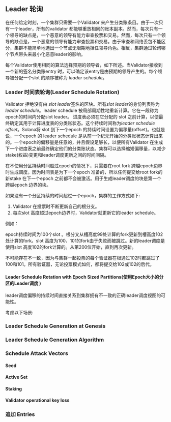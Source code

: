 ## Leader 轮询
在任何给定时刻，一个集群只需要一个Validator 来产生分类账条目。由于一次只有一个leader，所有的validator 都能够重放相同的账本副本。然而，每次只有一个领导的缺点是，一个恶意的领导有能力审查投票和交易。然而，每次只有一个领导的缺点是，一个恶意的领导有能力审查投票和交易。由于审查和网络丢包不能区分，集群不能简单地选出一个节点无限期地担任领导角色。相反，集群通过轮询哪个节点带头来最小化恶意leader的影响。

每个Validator使用相同的算法选择预期的领导者，如下所述。当Validator接收到一个新的签名分类账entry 时，可以确定该entry是由预期的领导产生的。每个领导被分配一个slot 的顺序被称为 *leader schedule*。

### Leader 时间表轮询(Leader Schedule Rotation)
Validator 拒绝没有由 *slot leader*签名的区块。所有*slot leader*的身份列表称为*leader schedule*。leader schedule 被局部周期性地重新计算。它在一段称为epoch的时间内分配slot leader。 进度表必须在它分配的 slot 之前计算，以便最终确定其用于计算进度表的分类账状态。这个持续时间称为*leader schedule offset*。Solana将 slot 到下一个epoch 的持续时间设置为偏移量(offset)。也就是说，一个epoch 的 leader schedule 是从前一个纪元开始的分类账状态计算出来的。一个epoch的偏移量是任意的，并且假设足够长，以便所有Validator 在生成下一个进度表之前最终确定他们的分类账状态。集群可以选择缩短偏移量，以减少stake(权益)变更和leader调度更新之间的时间间隔。

在不使用分区持续时间超过epoch的情况下，只需要在root fork 跨越epoch边界时生成调度。因为时间表是为下一个epoch 准备的，所以任何提交给root fork的新stake 在下一个epoch 之前都不会被激活。用于生成leader调度的块是第一个跨越epoch 边界的块。

如果没有一个分区持续的时间超过一个epoch，集群的工作方式如下:
1. Validator 在投票时不断更新自己的根分支。
2. 每次slot 高度超过epoch边界时，Validator就更新它的leader schedule。

例如：

epoch持续时间为100个slot 。根分叉从槽高度99处计算的fork更新到槽高度102处计算的fork。slot 高度为100、101的fork由于失败而被跳过。新的leader调度是使用slot 高度102的fork计算的。从第200位开始，直到再次更新。

不可能存在不一致，因为与集群一起投票的每个验证器在根通过102时都跳过了100和101。所有验证器，无论投票模式如何，都将提交给102或102的后代。

#### Leader Schedule Rotation with Epoch Sized Partitions(使用Epoch大小的分区的Leader调度 )
leader调度偏移的持续时间直接关系到集群拥有不一致的正确leader调度视图的可能性。

考虑以下场景:

### Leader Schedule Generation at Genesis

### Leader Schedule Generation Algorithm

### Schedule Attack Vectors
#### Seed
#### Active Set
#### Staking
#### Validator operational key loss

### 追加 Entries